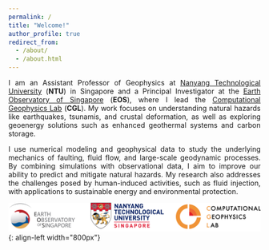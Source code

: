 ```yaml
---
permalink: /
title: "Welcome!"
author_profile: true
redirect_from: 
  - /about/
  - /about.html
---
```


<p style='text-align: justify;'> I am an Assistant Professor of Geophysics at <a href="https://www.ntu.edu.sg" target="_blank">Nanyang Technological University</a> (<strong>NTU</strong>) in Singapore and a Principal Investigator at the <a href="https://earthobservatory.sg" target="_blank">Earth Observatory of Singapore</a> (<strong>EOS</strong>), where I lead the <a href="https://computational-geophysics-lab.github.io/cgl.github.io/" target="_blank">Computational Geophysics Lab</a> (<strong>CGL</strong>). My work focuses on understanding natural hazards like earthquakes, tsunamis, and crustal deformation, as well as exploring geoenergy solutions such as enhanced geothermal systems and carbon storage. </p>

<p style='text-align: justify;'> I use numerical modeling and geophysical data to study the underlying mechanics of faulting, fluid flow, and large-scale geodynamic processes. By combining simulations with observational data, I aim to improve our ability to predict and mitigate natural hazards. My research also addresses the challenges posed by human-induced activities, such as fluid injection, with applications to sustainable energy and environmental protection. </p>

![](/images/3logos.png){: align-left width="800px"}



